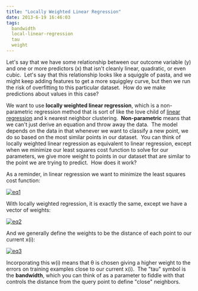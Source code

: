 ```yaml
---
title: "Locally Weighted Linear Regression"
date: 2013-6-19 16:46:03
tags:
  bandwidth
  local-linear-regression
  tau
  weight
---
```



Let's say that we have some relationship between our outcome variable (y) and one or more predictors (x) that isn't cleanly linear, quadratic, or even cubic.  Let's say that this relationship looks like a squiggle of pasta, and we might keep adding features to get a more squiggley curve, but then we run the risk of overfitting to this particular dataset.  How do we make predictions about values in this case?

We want to use **locally weighted linear regression**, which is a non-parametric regression method that is sort of like the love child of [linear regression](http://www.vbmis.com/learn/?p=100 "Linear Regression") and k nearest neighbor clustering.  **Non-parametric** means that we can't just derive an equation and throw away the data.  The model depends on the data in that whenever we want to classify a new point, we do so based on the most similar points in our dataset.  You can think of locally weighted linear regression as equivalent to linear regression, except when we minimize our least squares cost function to solve for our parameters, we give more weight to points in our dataset that are similar to the point we are trying to predict.  How does it work?

As a reminder, in linear regression we want to minimize the least squares cost function:

[![eq1](http://www.vbmis.com/learn/wp-content/uploads/2013/06/eq11.png)](http://www.vbmis.com/learn/wp-content/uploads/2013/06/eq11.png)

With locally weighted regression, it is exactly the same, except we have a vector of weights:

[![eq2](http://www.vbmis.com/learn/wp-content/uploads/2013/06/eq21.png)](http://www.vbmis.com/learn/wp-content/uploads/2013/06/eq21.png)

And we generally define the weights to be the distance of each point to our current x(i):

[![eq3](http://www.vbmis.com/learn/wp-content/uploads/2013/06/eq31.png)](http://www.vbmis.com/learn/wp-content/uploads/2013/06/eq31.png)

Incorporating this w(i) means that θ is chosen giving a higher weight to the errors on training examples close to our current x(i).  The "tau" symbol is the **bandwidth**, which you can think of as a parameter to fiddle with that controls the distance from the query point to define "close" neighbors.

 


